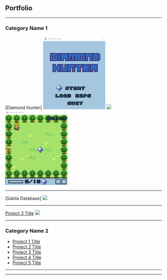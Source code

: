 ## Portfolio

---

### Category Name 1 

[Diamond Hunter]
<img src="images/diamond_hunter.png?raw=true" width="200" />
<img src="images/diamond_hunter_1.png?raw=true" width="200"/>
<img src="images/diamond_hunter_2.png?raw=true" width="200"/>

---
[Sakila Database]
<img src="images/dummy_thumbnail.jpg?raw=true"/>

---
[Project 3 Title](http://example.com/)
<img src="images/dummy_thumbnail.jpg?raw=true"/>

---

### Category Name 2

- [Project 1 Title](http://example.com/)
- [Project 2 Title](http://example.com/)
- [Project 3 Title](http://example.com/)
- [Project 4 Title](http://example.com/)
- [Project 5 Title](http://example.com/)

---




---

<!-- Remove above link if you don't want to attibute -->
